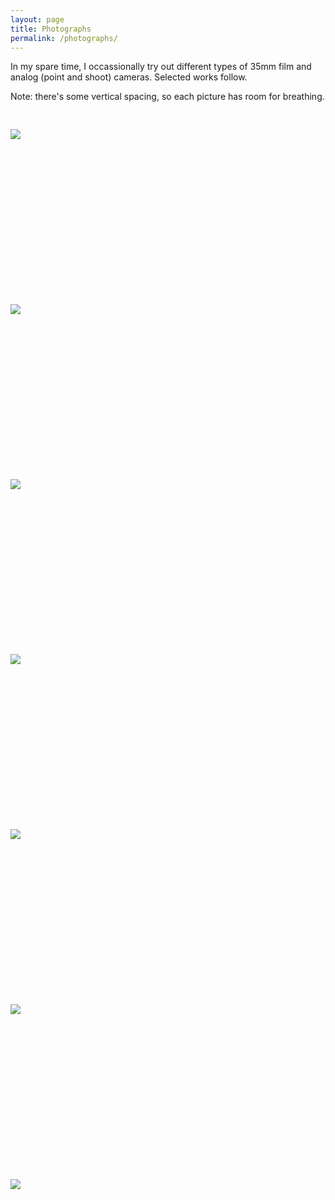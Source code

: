 ```yaml
---
layout: page
title: Photographs
permalink: /photographs/
---
```


In my spare time, I occassionally try out different types of 35mm film and analog (point and shoot) cameras. Selected works follow.

Note: there's some vertical spacing, so each picture has room for breathing.

<img style="padding-top: 30px" src="https://i.postimg.cc/W3H1HhdM/imm029-N29-2.jpg" max-height="800px">

<img style="padding-top: 250px" src="https://i.postimg.cc/Fzxdn9Qm/imm030-N30-2.jpg
" max-height="800px">

<img style="padding-top: 250px" src="https://i.postimg.cc/LXXbssNQ/IMG-4189-2.jpg
" max-height="800px">

<img style="padding-top: 250px" src="https://i.postimg.cc/G24JTTYN/IMG-3886-2.jpg
" max-height="800px">

<img style="padding-top: 250px" src="https://i.postimg.cc/XvHkvkZd/IMG-3882.jpg
" max-height="800px">

<img style="padding-top: 250px" src="https://i.postimg.cc/jjW8V15B/IMG-4006.jpg
" max-height="800px">

<img style="padding: 250px 0 250px 0" src="https://i.postimg.cc/rsq3L97W/IMG-3889-2.jpg
" max-height="800px">

